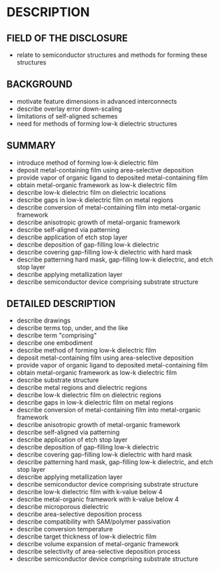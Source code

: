 # DESCRIPTION

## FIELD OF THE DISCLOSURE

- relate to semiconductor structures and methods for forming these structures

## BACKGROUND

- motivate feature dimensions in advanced interconnects
- describe overlay error down-scaling
- limitations of self-aligned schemes
- need for methods of forming low-k dielectric structures

## SUMMARY

- introduce method of forming low-k dielectric film
- deposit metal-containing film using area-selective deposition
- provide vapor of organic ligand to deposited metal-containing film
- obtain metal-organic framework as low-k dielectric film
- describe low-k dielectric film on dielectric locations
- describe gaps in low-k dielectric film on metal regions
- describe conversion of metal-containing film into metal-organic framework
- describe anisotropic growth of metal-organic framework
- describe self-aligned via patterning
- describe application of etch stop layer
- describe deposition of gap-filling low-k dielectric
- describe covering gap-filling low-k dielectric with hard mask
- describe patterning hard mask, gap-filling low-k dielectric, and etch stop layer
- describe applying metallization layer
- describe semiconductor device comprising substrate structure

## DETAILED DESCRIPTION

- describe drawings
- describe terms top, under, and the like
- describe term "comprising"
- describe one embodiment
- describe method of forming low-k dielectric film
- deposit metal-containing film using area-selective deposition
- provide vapor of organic ligand to deposited metal-containing film
- obtain metal-organic framework as low-k dielectric film
- describe substrate structure
- describe metal regions and dielectric regions
- describe low-k dielectric film on dielectric regions
- describe gaps in low-k dielectric film on metal regions
- describe conversion of metal-containing film into metal-organic framework
- describe anisotropic growth of metal-organic framework
- describe self-aligned via patterning
- describe application of etch stop layer
- describe deposition of gap-filling low-k dielectric
- describe covering gap-filling low-k dielectric with hard mask
- describe patterning hard mask, gap-filling low-k dielectric, and etch stop layer
- describe applying metallization layer
- describe semiconductor device comprising substrate structure
- describe low-k dielectric film with k-value below 4
- describe metal-organic framework with k-value below 4
- describe microporous dielectric
- describe area-selective deposition process
- describe compatibility with SAM/polymer passivation
- describe conversion temperature
- describe target thickness of low-k dielectric film
- describe volume expansion of metal-organic framework
- describe selectivity of area-selective deposition process
- describe semiconductor device comprising substrate structure

